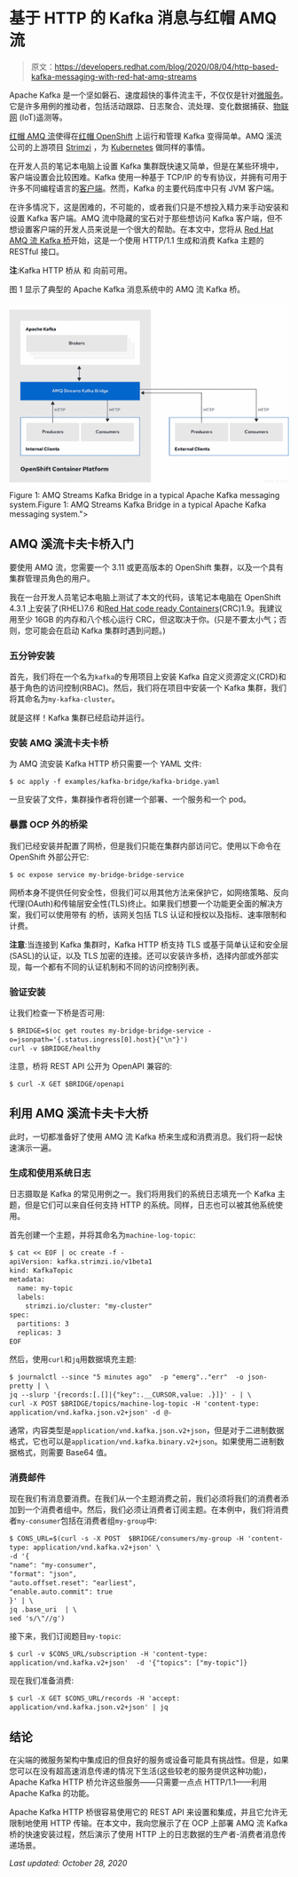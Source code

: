 # 基于 HTTP 的 Kafka 消息与红帽 AMQ 流

> 原文：<https://developers.redhat.com/blog/2020/08/04/http-based-kafka-messaging-with-red-hat-amq-streams>

Apache Kafka 是一个坚如磐石、速度超快的事件流主干，不仅仅是针对[微服务](https://developers.redhat.com/topics/microservices)。它是许多用例的推动者，包括活动跟踪、日志聚合、流处理、变化数据捕获、[物联网](https://developers.redhat.com/blog/category/iot/) (IoT)遥测等。

[红帽 AMQ 流](https://www.redhat.com/en/resources/amq-streams-datasheet)使得在[红帽 OpenShift](https://developers.redhat.com/products/openshift/overview) 上运行和管理 Kafka 变得简单。AMQ 溪流公司的上游项目 [Strimzi](https://strimzi.io/) ，为 [Kubernetes](https://developers.redhat.com/topics/kubernetes) 做同样的事情。

在开发人员的笔记本电脑上设置 Kafka 集群既快速又简单，但是在某些环境中，客户端设置会比较困难。Kafka 使用一种基于 TCP/IP 的专有协议，并拥有可用于许多不同编程语言的[客户端](https://cwiki.apache.org/confluence/display/KAFKA/Clients)。然而，Kafka 的主要代码库中只有 JVM 客户端。

在许多情况下，这是困难的，不可能的，或者我们只是不想投入精力来手动安装和设置 Kafka 客户端。AMQ 流中隐藏的宝石对于那些想访问 Kafka 客户端，但不想设置客户端的开发人员来说是一个很大的帮助。在本文中，您将从 [Red Hat AMQ 流 Kafka 桥](https://access.redhat.com/documentation/en-us/red_hat_amq/7.5/html/using_amq_streams_on_openshift/kafka-bridge-concepts-str)开始，这是一个使用 HTTP/1.1 生成和消费 Kafka 主题的 RESTful 接口。

**注**:Kafka HTTP 桥从  和  向前可用。

图 1 显示了典型的 Apache Kafka 消息系统中的 AMQ 流 Kafka 桥。

[![A diagram showing AMQ Streams Kafka Bridge in an Apache Kafka messaging system on Red Hat OpenShift.](img/e3eb3e468449e8801dc270fec6f6de6c.png "kafka-bridge-1-1024x683")](/sites/default/files/blog/2020/07/kafka-bridge-1-1024x683.png)Figure 1: AMQ Streams Kafka Bridge in a typical Apache Kafka messaging system.Figure 1: AMQ Streams Kafka Bridge in a typical Apache Kafka messaging system.">

## AMQ 溪流卡夫卡桥入门

要使用 AMQ 流，您需要一个 3.11 或更高版本的 OpenShift 集群，以及一个具有集群管理员角色的用户。

我在一台开发人员笔记本电脑上测试了本文的代码，该笔记本电脑在 OpenShift 4.3.1 上安装了(RHEL)7.6 和[Red Hat code ready Containers](https://developers.redhat.com/products/codeready-containers)(CRC)1.9。我建议用至少 16GB 的内存和八个核心运行 CRC，但这取决于你。(只是不要太小气；否则，您可能会在启动 Kafka 集群时遇到问题。)

### 五分钟安装

首先，我们将在一个名为`kafka`的专用项目上安装 Kafka 自定义资源定义(CRD)和基于角色的访问控制(RBAC)。然后，我们将在项目中安装一个 Kafka 集群，我们将其命名为`my-kafka-cluster`。

就是这样！Kafka 集群已经启动并运行。

### 安装 AMQ 溪流卡夫卡桥

为 AMQ 流安装 Kafka HTTP 桥只需要一个 YAML 文件:

```
$ oc apply -f examples/kafka-bridge/kafka-bridge.yaml

```

一旦安装了文件，集群操作者将创建一个部署、一个服务和一个 pod。

### 暴露 OCP 外的桥梁

我们已经安装并配置了网桥，但是我们只能在集群内部访问它。使用以下命令在 OpenShift 外部公开它:

```
$ oc expose service my-bridge-bridge-service
```

网桥本身不提供任何安全性，但我们可以用其他方法来保护它，如网络策略、反向代理(OAuth)和传输层安全性(TLS)终止。如果我们想要一个功能更全面的解决方案，我们可以使用带有 的桥，该网关包括 TLS 认证和授权以及指标、速率限制和计费。

**注意**:当连接到 Kafka 集群时，Kafka HTTP 桥支持 TLS 或基于简单认证和安全层(SASL)的认证，以及 TLS 加密的连接。还可以安装许多桥，选择内部或外部实现，每一个都有不同的认证机制和不同的访问控制列表。

### 验证安装

让我们检查一下桥是否可用:

```
$ BRIDGE=$(oc get routes my-bridge-bridge-service -o=jsonpath='{.status.ingress[0].host}{"\n"}')
curl -v $BRIDGE/healthy

```

注意，桥将 REST API 公开为 OpenAPI 兼容的:

```
$ curl -X GET $BRIDGE/openapi
```

## 利用 AMQ 溪流卡夫卡大桥

此时，一切都准备好了使用 AMQ 流 Kafka 桥来生成和消费消息。我们将一起快速演示一遍。

### 生成和使用系统日志

日志摄取是 Kafka 的常见用例之一。我们将用我们的系统日志填充一个 Kafka 主题，但是它们可以来自任何支持 HTTP 的系统。同样，日志也可以被其他系统使用。

首先创建一个主题，并将其命名为`machine-log-topic`:

```
$ cat << EOF | oc create -f -
apiVersion: kafka.strimzi.io/v1beta1
kind: KafkaTopic
metadata:
  name: my-topic
  labels:
    strimzi.io/cluster: "my-cluster"
spec:
  partitions: 3
  replicas: 3
EOF

```

然后，使用`curl`和`jq`用数据填充主题:

```
$ journalctl --since "5 minutes ago"  -p "emerg".."err"  -o json-pretty | \
jq --slurp '{records:[.[]|{"key":.__CURSOR,value: .}]}' - | \
curl -X POST $BRIDGE/topics/machine-log-topic -H 'content-type: application/vnd.kafka.json.v2+json' -d @-

```

通常，内容类型是`application/vnd.kafka.json.v2+json`，但是对于二进制数据格式，它也可以是`application/vnd.kafka.binary.v2+json`。如果使用二进制数据格式，则需要 Base64 值。

### 消费邮件

现在我们有消息要消费。在我们从一个主题消费之前，我们必须将我们的消费者添加到一个消费者组中。然后，我们必须让消费者订阅主题。在本例中，我们将消费者`my-consumer`包括在消费者组`my-group`中:

```
$ CONS_URL=$(curl -s -X POST  $BRIDGE/consumers/my-group -H 'content-type: application/vnd.kafka.v2+json' \
-d '{
"name": "my-consumer",
"format": "json",
"auto.offset.reset": "earliest",
"enable.auto.commit": true
}' | \
jq .base_uri  | \
sed 's/\"//g')

```

接下来，我们订阅题目`my-topic`:

```
$ curl -v $CONS_URL/subscription -H 'content-type: application/vnd.kafka.v2+json'  -d '{"topics": ["my-topic"]}

```

现在我们准备消费:

```
$ curl -X GET $CONS_URL/records -H 'accept: application/vnd.kafka.json.v2+json' | jq

```

## 结论

在尖端的微服务架构中集成旧的但良好的服务或设备可能具有挑战性。但是，如果您可以在没有超高速消息传递的情况下生活(这些较老的服务提供这种功能)，Apache Kafka HTTP 桥允许这些服务——只需要一点点 HTTP/1.1——利用 Apache Kafka 的功能。

Apache Kafka HTTP 桥很容易使用它的 REST API 来设置和集成，并且它允许无限制地使用 HTTP 传输。在本文中，我向您展示了在 OCP 上部署 AMQ 流 Kafka 桥的快速安装过程，然后演示了使用 HTTP 上的日志数据的生产者-消费者消息传递场景。

*Last updated: October 28, 2020*